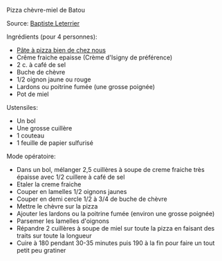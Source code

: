 Pizza chèvre-miel de Batou

Source: [Baptiste Leterrier](https://github.com/Baptiste-Leterrier)

Ingrédients (pour 4 personnes):
- [Pâte à pizza bien de chez nous](https://github.com/nlhomme/recettes-de-cuisine/tree/main/manger/pates_et_pains/pate-pizza-robot.md)
- Crême fraiche epaisse (Crème d'Isigny de préférence)
- 2 c. à café de sel
- Buche de chèvre
- 1/2 oignon jaune ou rouge
- Lardons ou poitrine fumée (une grosse poignée)
- Pot de miel

Ustensiles:
- Un bol
- Une grosse cuillère
- 1 couteau
- 1 feuille de papier sulfurisé

Mode opératoire:
- Dans un bol, mélanger 2,5 cuillères à soupe de creme fraiche très épaisse avec 1/2 cuillere à café de sel
- Etaler la creme fraiche
- Couper en lamelles 1/2 oignons jaunes 
- Couper en demi cercle 1/2 à 3/4 de buche de chèvre
- Mettre le chèvre sur la pizza
- Ajouter les lardons ou la poitrine fumée (environ une grosse poignée)
- Parsemer les lamelles d'oignons
- Répandre 2 cuillères à soupe de miel sur toute la pizza en faisant des traits sur toute la longueur
- Cuire à 180 pendant 30-35 minutes puis 190 à la fin pour faire un tout petit peu gratiner

